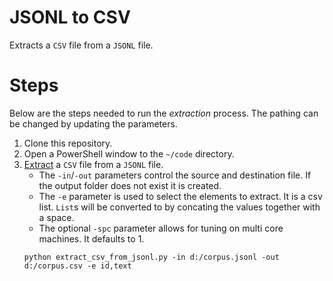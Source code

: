 # JSONL to CSV

Extracts a `CSV` file from a `JSONL` file.

# Steps

Below are the steps needed to run the _extraction_ process.
The pathing can be changed by updating the parameters.

1. Clone this repository.
2. Open a PowerShell window to the `~/code` directory.
3. [Extract](../code/extract_csv_from_jsonl.py) a `CSV` file from a `JSONL` file.
   * The `-in`/`-out` parameters control the source and destination file.
     If the output folder does not exist it is created.
   * The `-e` parameter is used to select the elements to extract.
     It is a csv list.
     `List`s will be converted to by concating the values together with a space.
   * The optional `-spc` parameter allows for tuning on multi core machines.
     It defaults to 1.
   ```{ps1}
   python extract_csv_from_jsonl.py -in d:/corpus.jsonl -out d:/corpus.csv -e id,text
   ```
